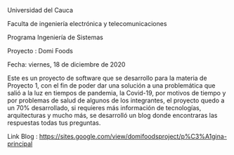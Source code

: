 Universidad del Cauca

Faculta de ingeniería electrónica y telecomunicaciones

Programa Ingeniería de Sistemas

Proyecto : Domi Foods

Fecha: viernes, 18 de diciembre de 2020

Este es un proyecto de software que se desarrollo para la materia de Proyecto 1, 
con el fin de poder dar una solución a una problemática que salió a la luz en tiempos 
de pandemia, la Covid-19, por motivos de tiempo y por problemas de salud de algunos 
de los integrantes, el proyecto quedo a un 70% desarrollado, si requieres más información 
de tecnologías, arquitecturas y mucho más, se desarrolló un blog donde encontraras las 
respuestas todas tus preguntas. 

Link Blog : https://sites.google.com/view/domifoodsproject/p%C3%A1gina-principal
